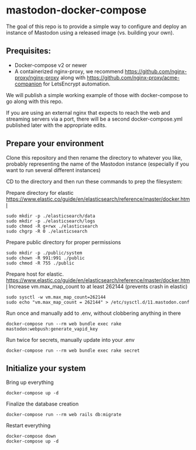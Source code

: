 # mastodon-docker-compose

The goal of this repo is to provide a simple way to configure and deploy an instance of Mastodon using a released image (vs. building your own).

## Prequisites:
- Docker-compose v2 or newer
- A containerized nginx-proxy, we recommend https://github.com/nginx-proxy/nginx-proxy along with https://github.com/nginx-proxy/acme-companion for LetsEncrypt automation. 

We will publish a simple working example of those with docker-compose to go along with this repo.

If you are using an external nginx that expects to reach the web and streaming servers via a port, there will be a second docker-compose.yml published later with the appropriate edits.

## Prepare your environment

Clone this repository and then rename the directory to whatever you like, probably representing the name of the Mastodon instance (especially if you want to run several different instances)

CD to the directory and then run these commands to prep the filesystem:

Prepare directory for elastic https://www.elastic.co/guide/en/elasticsearch/reference/master/docker.html

```
sudo mkdir -p ./elasticsearch/data
sudo mkdir -p ./elasticsearch/logs
sudo chmod -R g+rwx ./elasticsearch
sudo chgrp -R 0 ./elasticsearch
```

Prepare public directory for proper permissions
```
sudo mkdir -p ./public/system
sudo chown -R 991:991 ./public
sudo chmod -R 755 ./public
```

Prepare host for elastic. https://www.elastic.co/guide/en/elasticsearch/reference/master/docker.html
Increase vm.max_map_count to at least 262144 (prevents crash in elastic)
```
sudo sysctl -w vm.max_map_count=262144 
sudo echo "vm.max_map_count = 262144" > /etc/sysctl.d/11.mastodon.conf
```

Run once and manually add to .env, without clobbering anything in there
```
docker-compose run --rm web bundle exec rake mastodon:webpush:generate_vapid_key
```

Run twice for secrets, manually update into your .env
```
docker-compose run --rm web bundle exec rake secret
```
## Initialize your system
Bring up everything
```
docker-compose up -d
```
Finalize the database creation
```
docker-compose run --rm web rails db:migrate
```
Restart everything
```
docker-compose down
docker-compose up -d
```

